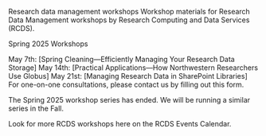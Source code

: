 Research data management workshops
Workshop materials for Research Data Management workshops by Research Computing and Data Services (RCDS).

Spring 2025 Workshops

May 7th: [Spring Cleaning—Efficiently Managing Your Research Data Storage]
May 14th: [Practical Applications—How Northwestern Researchers Use Globus]
May 21st: [Managing Research Data in SharePoint Libraries]
For one-on-one consultations, please contact us by filling out this form.

The Spring 2025 workshop series has ended. We will be running a similar series in the Fall.

Look for more RCDS workshops here on the RCDS Events Calendar.
